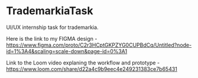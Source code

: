# TrademarkiaTask
UI/UX internship task for trademarkia.


Here is the link to my FIGMA design - https://www.figma.com/proto/C2r3HCptGKPZYG0CUPBdCq/Untitled?node-id=1%3A4&scaling=scale-down&page-id=0%3A1

Link to the Loom video explaning the workflow and prototype - https://www.loom.com/share/d22a4c9b9eec4e249231383ce7b65431
